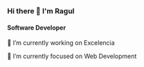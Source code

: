 ### Hi there 👋 I'm Ragul

#### Software Developer

🔭 I’m currently working on Excelencia

🌱 I’m currently focused on Web Development
<!--
**Raguldheera/raguldheera** is a ✨ _special_ ✨ repository because its `README.md` (this file) appears on your GitHub profile.

Here are some ideas to get you started:

 
-  ...
- 👯 I’m looking to collaborate on ...
- 🤔 I’m looking for help with ...
- 💬 Ask me about ...
- 📫 How to reach me: ...
- ...
- ⚡ Fun fact: ...
-->
